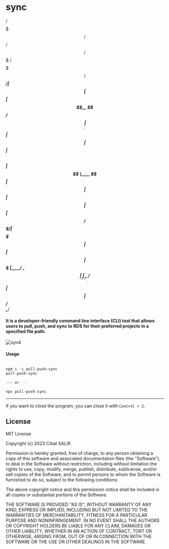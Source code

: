 # sync
                                          
                                        
  /$$$$$$$ /$$   /$$ /$$$$$$$   /$$$$$$$
 /$$_____/| $$  | $$| $$__  $$ /$$_____/
|  $$$$$$ | $$  | $$| $$  \ $$| $$      
 \____  $$| $$  | $$| $$  | $$| $$      
 /$$$$$$$/|  $$$$$$$| $$  | $$|  $$$$$$$
|_______/  \____  $$|__/  |__/ \_______/
           /$$  | $$                    
          |  $$$$$$/                    
           \______/                     

           
#### It is a developer-friendly command line interface (CLI) tool that allows users to pull, push, and sync to RDS for their preferred projects in a specified file path.

![syn4](https://user-images.githubusercontent.com/57585087/211230222-304a33af-ffc1-4f49-ab03-4cb5b19d37bf.gif)

#### Usage

```bash

npm i -g pull-push-sync
pull-push-sync

--- or ---

npx pull-push-sync

```

---

If you want to close the program, you can close it with `Control + Z`.

## License

MIT License

Copyright (c) 2023 Cihat SALIK

Permission is hereby granted, free of charge, to any person obtaining a copy
of this software and associated documentation files (the "Software"), to deal
in the Software without restriction, including without limitation the rights
to use, copy, modify, merge, publish, distribute, sublicense, and/or sell
copies of the Software, and to permit persons to whom the Software is
furnished to do so, subject to the following conditions:

The above copyright notice and this permission notice shall be included in all
copies or substantial portions of the Software.

THE SOFTWARE IS PROVIDED "AS IS", WITHOUT WARRANTY OF ANY KIND, EXPRESS OR
IMPLIED, INCLUDING BUT NOT LIMITED TO THE WARRANTIES OF MERCHANTABILITY,
FITNESS FOR A PARTICULAR PURPOSE AND NONINFRINGEMENT. IN NO EVENT SHALL THE
AUTHORS OR COPYRIGHT HOLDERS BE LIABLE FOR ANY CLAIM, DAMAGES OR OTHER
LIABILITY, WHETHER IN AN ACTION OF CONTRACT, TORT OR OTHERWISE, ARISING FROM,
OUT OF OR IN CONNECTION WITH THE SOFTWARE OR THE USE OR OTHER DEALINGS IN THE
SOFTWARE.
